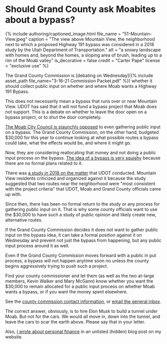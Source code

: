 # Should Grand County ask Moabites about a bypass?

{% include authoring/captioned_image.html
    file_name = "51-Mountain-View.jpeg"
    caption = "The view above Mountain View, the neighborhood next to which a proposed Highway 191 bypass was considered in a 2018 study by the Utah Department of Transportation."
    alt = "a snowy landscape with homes and, beyond the homes, a sloping area of brush, leading up to a rim of the Moab valley"
    is_decorative = false
    credit = "Carter Pape"
    license = "exclusive use"
%}

The Grand County Commission is [debating on Wednesday]({% include asset_path file_name="3-16-21 Commission Packet.pdf" %}) whether it should collect public input on whether and where Moab wants a Highway 191 Bypass.

This does not necessarily mean a bypass that runs over or near Mountain View. UDOT has said that it will not fund a bypass project that Moab does not support. This is a debate on whether to leave the door open on a bypass project, or to shut the door completely.

[The Moab City Council is staunchly opposed](https://www.moabtimes.com/articles/bypass-talks-yield-animosity-no-decisions-as-residents-voice-fears/) to even gathering public input on a bypass. The Grand County Commission, on the other hand, budgeted $30,000 for this year to continue looking at what possible routes a bypass could take, what the effects would be, and where it might go.

Now, they are considering reallocating that money and not doing a public input process on the bypass. [The idea of a bypass is very squishy](https://www.moabtimes.com/articles/what-does-bypass-mean/) because there are no formal plans related to it.

There was [a study in 2018 on the matter](https://www.arcgis.com/apps/MapJournal/index.html?appid=03b200018428482388a1c0a46955dc2a#) that UDOT conducted. Mountain View residents criticized and organized against it because the study suggested that two routes near the neighborhood were "most consistent with the project criteria" that UDOT, Moab and Grand County officials came up with.

Since then, there has been no formal return to the study or any process for gathering public input on it. That is why some county officials want to use the $30,000 to have such a study of public opinion and likely create new, alternative routes.

If the Grand County Commission decides it does not want to gather public input on the bypass idea, it can take a formal position against it on Wednesday and prevent not just the bypass from happening, but any public input process around it as well.

Even if the Grand County Commission moves forward with a public in put process, a bypass will not happen anytime soon no unless the county begins aggressively trying to push such a project.

Find your county commissioner and let them (as well as the two at-large members, Kevin Walker and Mary McGann) know whether you want the $30,000 to remain allocated for a public input process on whether Moab wants a bypass, or if you want the money spent elsewhere.

See the [county commission contact information](https://www.grandcountyutah.net/134/County-Commission), or [email the general inbox](mailto:commission@grandcountyutah.net?subject=Highway%20191%20bypass).

The correct answer, obviously, is to hire Elon Musk to build a tunnel under Moab. But not for the cars. We would all move in, down into the tunnel, and leave the cars to scar the earth above. Please say that in your letter.

Also, [I wrote about personal finance](https://carterpape.com/the-blog/1400-checks) in an unlisted (hidden) blog post on my website.
